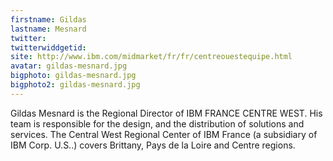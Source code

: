 ```yaml
---
firstname: Gildas 
lastname: Mesnard
twitter: 
twitterwiddgetid: 
site: http://www.ibm.com/midmarket/fr/fr/centreouestequipe.html
avatar: gildas-mesnard.jpg
bigphoto: gildas-mesnard.jpg
bigphoto2: gildas-mesnard.jpg
---
```


Gildas Mesnard is the Regional Director of IBM FRANCE CENTRE WEST. His team is responsible for the design, and the distribution of solutions and services. The Central West Regional Center of IBM France (a subsidiary of IBM Corp. U.S..) covers Brittany, Pays de la Loire and Centre regions.

